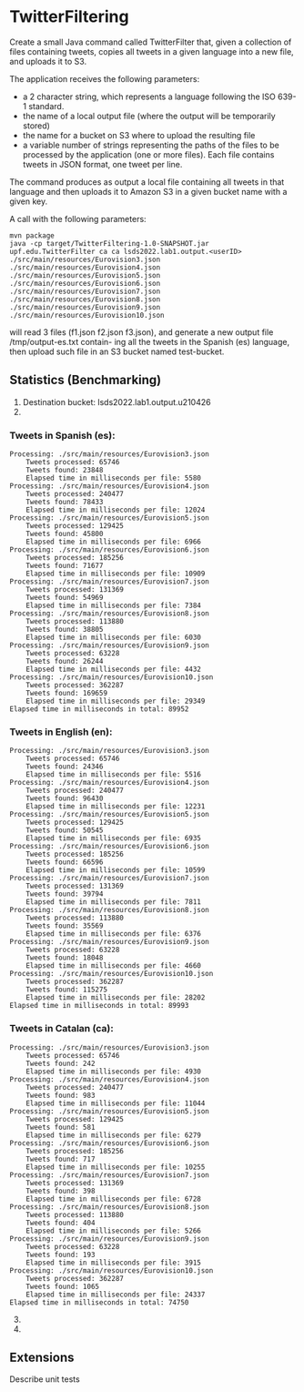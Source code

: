 # TwitterFiltering

Create a small Java command called TwitterFilter that, given a collection of files containing tweets, copies
all tweets in a given language into a new file, and uploads it to S3.

The application receives the following parameters:
- a 2 character string, which represents a language following the ISO 639-1 standard.
- the name of a local output file (where the output will be temporarily stored)
- the name for a bucket on S3 where to upload the resulting file
- a variable number of strings representing the paths of the files to be processed by the application (one
or more files). Each file contains tweets in JSON format, one tweet per line.

The command produces as output a local file containing all tweets in that language and then uploads it
to Amazon S3 in a given bucket name with a given key.

A call with the following parameters:
```
mvn package
java -cp target/TwitterFiltering-1.0-SNAPSHOT.jar upf.edu.TwitterFilter ca ca lsds2022.lab1.output.<userID> ./src/main/resources/Eurovision3.json ./src/main/resources/Eurovision4.json ./src/main/resources/Eurovision5.json ./src/main/resources/Eurovision6.json ./src/main/resources/Eurovision7.json ./src/main/resources/Eurovision8.json ./src/main/resources/Eurovision9.json ./src/main/resources/Eurovision10.json
```
will read 3 files (f1.json f2.json f3.json), and generate a new output file /tmp/output-es.txt contain-
ing all the tweets in the Spanish (es) language, then upload such file in an S3 bucket named test-bucket.

## Statistics (Benchmarking)
1. Destination bucket: lsds2022.lab1.output.u210426
2. 
### Tweets in Spanish (es):
    Processing: ./src/main/resources/Eurovision3.json
        Tweets processed: 65746
        Tweets found: 23848
        Elapsed time in milliseconds per file: 5580
    Processing: ./src/main/resources/Eurovision4.json
        Tweets processed: 240477
        Tweets found: 78433
        Elapsed time in milliseconds per file: 12024
    Processing: ./src/main/resources/Eurovision5.json
        Tweets processed: 129425
        Tweets found: 45800
        Elapsed time in milliseconds per file: 6966
    Processing: ./src/main/resources/Eurovision6.json
        Tweets processed: 185256
        Tweets found: 71677
        Elapsed time in milliseconds per file: 10909
    Processing: ./src/main/resources/Eurovision7.json
        Tweets processed: 131369
        Tweets found: 54969
        Elapsed time in milliseconds per file: 7384
    Processing: ./src/main/resources/Eurovision8.json
        Tweets processed: 113880
        Tweets found: 38805
        Elapsed time in milliseconds per file: 6030
    Processing: ./src/main/resources/Eurovision9.json
        Tweets processed: 63228
        Tweets found: 26244
        Elapsed time in milliseconds per file: 4432
    Processing: ./src/main/resources/Eurovision10.json
        Tweets processed: 362287
        Tweets found: 169659
        Elapsed time in milliseconds per file: 29349
    Elapsed time in milliseconds in total: 89952

### Tweets in English (en):
    Processing: ./src/main/resources/Eurovision3.json
        Tweets processed: 65746
        Tweets found: 24346
        Elapsed time in milliseconds per file: 5516
    Processing: ./src/main/resources/Eurovision4.json
        Tweets processed: 240477
        Tweets found: 96430
        Elapsed time in milliseconds per file: 12231
    Processing: ./src/main/resources/Eurovision5.json
        Tweets processed: 129425
        Tweets found: 50545
        Elapsed time in milliseconds per file: 6935
    Processing: ./src/main/resources/Eurovision6.json
        Tweets processed: 185256
        Tweets found: 66596
        Elapsed time in milliseconds per file: 10599
    Processing: ./src/main/resources/Eurovision7.json
        Tweets processed: 131369
        Tweets found: 39794
        Elapsed time in milliseconds per file: 7811
    Processing: ./src/main/resources/Eurovision8.json
        Tweets processed: 113880
        Tweets found: 35569
        Elapsed time in milliseconds per file: 6376
    Processing: ./src/main/resources/Eurovision9.json
        Tweets processed: 63228
        Tweets found: 18048
        Elapsed time in milliseconds per file: 4660
    Processing: ./src/main/resources/Eurovision10.json
        Tweets processed: 362287
        Tweets found: 115275
        Elapsed time in milliseconds per file: 28202
    Elapsed time in milliseconds in total: 89993

### Tweets in Catalan (ca):
    Processing: ./src/main/resources/Eurovision3.json
        Tweets processed: 65746
        Tweets found: 242
        Elapsed time in milliseconds per file: 4930
    Processing: ./src/main/resources/Eurovision4.json
        Tweets processed: 240477
        Tweets found: 983
        Elapsed time in milliseconds per file: 11044
    Processing: ./src/main/resources/Eurovision5.json
        Tweets processed: 129425
        Tweets found: 581
        Elapsed time in milliseconds per file: 6279
    Processing: ./src/main/resources/Eurovision6.json
        Tweets processed: 185256
        Tweets found: 717
        Elapsed time in milliseconds per file: 10255
    Processing: ./src/main/resources/Eurovision7.json
        Tweets processed: 131369
        Tweets found: 398
        Elapsed time in milliseconds per file: 6728
    Processing: ./src/main/resources/Eurovision8.json
        Tweets processed: 113880
        Tweets found: 404
        Elapsed time in milliseconds per file: 5266
    Processing: ./src/main/resources/Eurovision9.json
        Tweets processed: 63228
        Tweets found: 193
        Elapsed time in milliseconds per file: 3915
    Processing: ./src/main/resources/Eurovision10.json
        Tweets processed: 362287
        Tweets found: 1065
        Elapsed time in milliseconds per file: 24337
    Elapsed time in milliseconds in total: 74750


3. 
4. 

## Extensions

Describe unit tests

